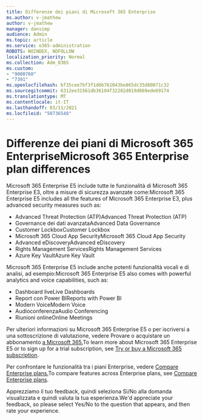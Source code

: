 ```yaml
---
title: Differenze dei piani di Microsoft 365 Enterprise
ms.author: v-jmathew
author: v-jmathew
manager: dansimp
audience: Admin
ms.topic: article
ms.service: o365-administration
ROBOTS: NOINDEX, NOFOLLOW
localization_priority: Normal
ms.collection: Adm_O365
ms.custom:
- "9000760"
- "7391"
ms.openlocfilehash: bf35cee7bf3f1d6b761043be865dc35d80071c32
ms.sourcegitcommit: 6312ee31561db36104f32282d019d069ede69174
ms.translationtype: MT
ms.contentlocale: it-IT
ms.lasthandoff: 03/11/2021
ms.locfileid: "50736548"
---
```

# <a name="microsoft-365-enterprise-plan-differences"></a><span data-ttu-id="315db-102">Differenze dei piani di Microsoft 365 Enterprise</span><span class="sxs-lookup"><span data-stu-id="315db-102">Microsoft 365 Enterprise plan differences</span></span>

<span data-ttu-id="315db-103">Microsoft 365 Enterprise E5 include tutte le funzionalità di Microsoft 365 Enterprise E3, oltre a misure di sicurezza avanzate come:</span><span class="sxs-lookup"><span data-stu-id="315db-103">Microsoft 365 Enterprise E5 includes all the features of Microsoft 365 Enterprise E3, plus advanced security measures such as:</span></span>

- <span data-ttu-id="315db-104">Advanced Threat Protection (ATP)</span><span class="sxs-lookup"><span data-stu-id="315db-104">Advanced Threat Protection (ATP)</span></span>
- <span data-ttu-id="315db-105">Governance dei dati avanzata</span><span class="sxs-lookup"><span data-stu-id="315db-105">Advanced Data Governance</span></span>
- <span data-ttu-id="315db-106">Customer Lockbox</span><span class="sxs-lookup"><span data-stu-id="315db-106">Customer Lockbox</span></span>
- <span data-ttu-id="315db-107">Microsoft 365 Cloud App Security</span><span class="sxs-lookup"><span data-stu-id="315db-107">Microsoft 365 Cloud App Security</span></span>
- <span data-ttu-id="315db-108">Advanced eDiscovery</span><span class="sxs-lookup"><span data-stu-id="315db-108">Advanced eDiscovery</span></span>
- <span data-ttu-id="315db-109">Rights Management Services</span><span class="sxs-lookup"><span data-stu-id="315db-109">Rights Management Services</span></span>
- <span data-ttu-id="315db-110">Azure Key Vault</span><span class="sxs-lookup"><span data-stu-id="315db-110">Azure Key Vault</span></span>

<span data-ttu-id="315db-111">Microsoft 365 Enterprise E5 include anche potenti funzionalità vocali e di analisi, ad esempio:</span><span class="sxs-lookup"><span data-stu-id="315db-111">Microsoft 365 Enterprise E5 also comes with powerful analytics and voice capabilities, such as:</span></span>

- <span data-ttu-id="315db-112">Dashboard live</span><span class="sxs-lookup"><span data-stu-id="315db-112">Live Dashboards</span></span>
- <span data-ttu-id="315db-113">Report con Power BI</span><span class="sxs-lookup"><span data-stu-id="315db-113">Reports with Power BI</span></span>
- <span data-ttu-id="315db-114">Modern Voice</span><span class="sxs-lookup"><span data-stu-id="315db-114">Modern Voice</span></span>
- <span data-ttu-id="315db-115">Audioconferenza</span><span class="sxs-lookup"><span data-stu-id="315db-115">Audio Conferencing</span></span>
- <span data-ttu-id="315db-116">Riunioni online</span><span class="sxs-lookup"><span data-stu-id="315db-116">Online Meetings</span></span>

<span data-ttu-id="315db-117">Per ulteriori informazioni su Microsoft 365 Enterprise E5 o per iscriversi a una sottoscrizione di valutazione, vedere Provare o acquistare un abbonamento [a Microsoft 365.](https://go.microsoft.com/fwlink/?linkid=2099673)</span><span class="sxs-lookup"><span data-stu-id="315db-117">To learn more about Microsoft 365 Enterprise E5 or to sign up for a trial subscription, see [Try or buy a Microsoft 365 subscription](https://go.microsoft.com/fwlink/?linkid=2099673).</span></span>

<span data-ttu-id="315db-118">Per confrontare le funzionalità tra i piani Enterprise, vedere [Compare Enterprise plans.](https://go.microsoft.com/fwlink/?linkid=2097200)</span><span class="sxs-lookup"><span data-stu-id="315db-118">To compare features across Enterprise plans, see [Compare Enterprise plans](https://go.microsoft.com/fwlink/?linkid=2097200).</span></span>

<span data-ttu-id="315db-119">Apprezziamo il tuo feedback, quindi seleziona Sì/No alla domanda visualizzata e quindi valuta la tua esperienza.</span><span class="sxs-lookup"><span data-stu-id="315db-119">We'd appreciate your feedback, so please select Yes/No to the question that appears, and then rate your experience.</span></span>
